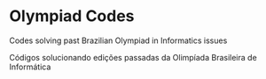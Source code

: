 # Olympiad Codes

Codes solving past Brazilian Olympiad in Informatics issues

Códigos solucionando edições passadas da Olimpíada Brasileira de Informática
